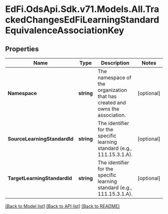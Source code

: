 # EdFi.OdsApi.Sdk.v71.Models.All.TrackedChangesEdFiLearningStandardEquivalenceAssociationKey

## Properties

Name | Type | Description | Notes
------------ | ------------- | ------------- | -------------
**Namespace** | **string** | The namespace of the organization that has created and owns the association. | [optional] 
**SourceLearningStandardId** | **string** | The identifier for the specific learning standard (e.g., 111.15.3.1.A). | [optional] 
**TargetLearningStandardId** | **string** | The identifier for the specific learning standard (e.g., 111.15.3.1.A). | [optional] 

[[Back to Model list]](../README.md#documentation-for-models) [[Back to API list]](../README.md#documentation-for-api-endpoints) [[Back to README]](../README.md)

